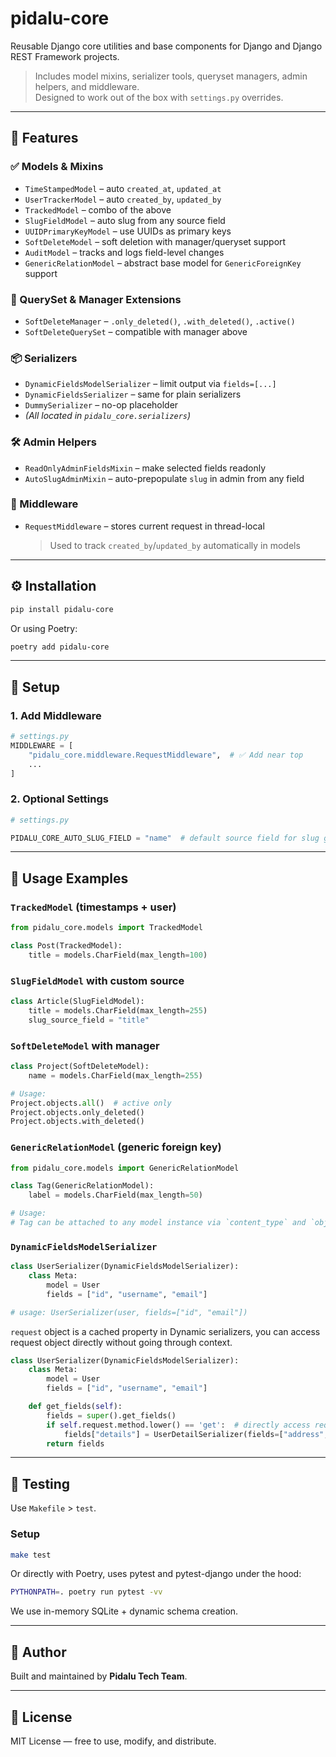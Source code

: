 # pidalu-core

Reusable Django core utilities and base components for Django and Django REST Framework projects.

> Includes model mixins, serializer tools, queryset managers, admin helpers, and middleware.  
> Designed to work out of the box with `settings.py` overrides.

---

## 🚀 Features

### ✅ Models & Mixins

-   `TimeStampedModel` – auto `created_at`, `updated_at`
-   `UserTrackerModel` – auto `created_by`, `updated_by`
-   `TrackedModel` – combo of the above
-   `SlugFieldModel` – auto slug from any source field
-   `UUIDPrimaryKeyModel` – use UUIDs as primary keys
-   `SoftDeleteModel` – soft deletion with manager/queryset support
-   `AuditModel` – tracks and logs field-level changes
-   `GenericRelationModel` – abstract base model for `GenericForeignKey` support

### 🔁 QuerySet & Manager Extensions

-   `SoftDeleteManager` – `.only_deleted()`, `.with_deleted()`, `.active()`
-   `SoftDeleteQuerySet` – compatible with manager above

### 📦 Serializers

-   `DynamicFieldsModelSerializer` – limit output via `fields=[...]`
-   `DynamicFieldsSerializer` – same for plain serializers
-   `DummySerializer` – no-op placeholder
-   _(All located in `pidalu_core.serializers`)_

### 🛠 Admin Helpers

-   `ReadOnlyAdminFieldsMixin` – make selected fields readonly
-   `AutoSlugAdminMixin` – auto-prepopulate `slug` in admin from any field

### 🧠 Middleware

-   `RequestMiddleware` – stores current request in thread-local
    > Used to track `created_by`/`updated_by` automatically in models

---

## ⚙️ Installation

```bash
pip install pidalu-core
```

Or using Poetry:

```bash
poetry add pidalu-core
```

---

## 🧩 Setup

### 1. Add Middleware

```python
# settings.py
MIDDLEWARE = [
    "pidalu_core.middleware.RequestMiddleware",  # ✅ Add near top
    ...
]
```

### 2. Optional Settings

```python
# settings.py

PIDALU_CORE_AUTO_SLUG_FIELD = "name"  # default source field for slug generation
```

---

## 🧱 Usage Examples

### `TrackedModel` (timestamps + user)

```python
from pidalu_core.models import TrackedModel

class Post(TrackedModel):
    title = models.CharField(max_length=100)
```

### `SlugFieldModel` with custom source

```python
class Article(SlugFieldModel):
    title = models.CharField(max_length=255)
    slug_source_field = "title"
```

### `SoftDeleteModel` with manager

```python
class Project(SoftDeleteModel):
    name = models.CharField(max_length=255)

# Usage:
Project.objects.all()  # active only
Project.objects.only_deleted()
Project.objects.with_deleted()
```

### `GenericRelationModel` (generic foreign key)

```python
from pidalu_core.models import GenericRelationModel

class Tag(GenericRelationModel):
    label = models.CharField(max_length=50)

# Usage:
# Tag can be attached to any model instance via `content_type` and `object_id`
```

### `DynamicFieldsModelSerializer`

```python
class UserSerializer(DynamicFieldsModelSerializer):
    class Meta:
        model = User
        fields = ["id", "username", "email"]

# usage: UserSerializer(user, fields=["id", "email"])
```

`request` object is a cached property in Dynamic serializers, you can access request object directly without going through context.

```python
class UserSerializer(DynamicFieldsModelSerializer):
    class Meta:
        model = User
        fields = ["id", "username", "email"]

    def get_fields(self):
        fields = super().get_fields()
        if self.request.method.lower() == 'get':  # directly access request object
            fields["details"] = UserDetailSerializer(fields=["address", "bio"])
        return fields
```

---

## 🧪 Testing

Use `Makefile` > `test`.

### Setup

```bash
make test
```

Or directly with Poetry, uses pytest and pytest-django under the hood:

```bash
PYTHONPATH=. poetry run pytest -vv
```

We use in-memory SQLite + dynamic schema creation.

---

## 👤 Author

Built and maintained by **Pidalu Tech Team**.

---

## 🪪 License

MIT License — free to use, modify, and distribute.
